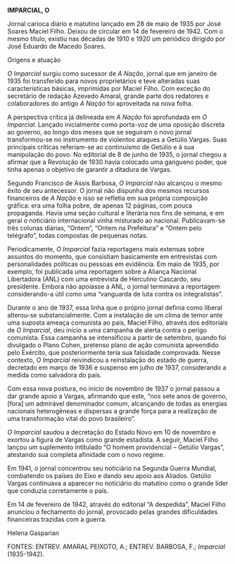 **IMPARCIAL, O**

Jornal carioca diário e matutino lançado em 28 de maio de 1935 por José
Soares Maciel Filho. Deixou de circular em 14 de fevereiro de 1942. Com
o mesmo título, existiu nas décadas de 1910 e 1920 um periódico dirigido
por José Eduardo de Macedo Soares.

Origens e atuação

*O Imparcial* surgiu como sucessor de *A* *Nação*, jornal que em janeiro
de 1935 foi transferido para novos proprietários e teve alteradas suas
características básicas, imprimidas por Maciel Filho. Com exceção do
secretário de redação Azevedo Amaral, grande parte dos redatores e
colaboradores do antigo *A Nação* foi aproveitada na nova folha.

A perspectiva crítica já delineada em *A* *Nação* foi aprofundada em *O
Imparcial*. Lançado inicialmente como porta-voz de uma oposição discreta
ao governo, ao longo dos meses que se seguiram o novo jornal
transformou-se no instrumento de violentos ataques a Getúlio Vargas.
Suas principais críticas referiam-se ao continuísmo de Getúlio e à sua
manipulação do povo. No editorial de 8 de junho de 1935, o jornal chegou
a afirmar que a Revolução de 1930 havia colocado uma gangueno poder, que
tinha apenas o objetivo de garantir a ditadura de Vargas.

Segundo Francisco de Assis Barbosa, *O* *Imparcial* não alcançou o mesmo
êxito de seu antecessor. O jornal não dispunha dos mesmos recursos
financeiros de *A Nação* e isso se refletia em sua própria composição
gráfica: era uma folha pobre, de apenas 12 páginas, com pouca
propaganda. Havia uma seção cultural e literária nos fins de semana, e
em geral o noticiário internacional vinha misturado ao nacional.
Publicavam-se três colunas diárias, “Ontem”, “Ontem na Prefeitura” e
“Ontem pelo telégrafo”, todas compostas de pequenas notas.

Periodicamente, *O* *Imparcial* fazia reportagens mais extensas sobre
assuntos do momento, que consistiam basicamente em entrevistas com
personalidades políticas ou pessoas em evidência. Em maio de 1935, por
exemplo, foi publicada uma reportagem sobre a Aliança Nacional
Libertadora (ANL) com uma entrevista de Herculino Cascardo, seu
presidente. Embora não apoiasse a ANL, o jornal terminava a reportagem
considerando-a útil como uma “vanguarda de luta contra os
integralistas”.

Durante o ano de 1937, essa linha que o próprio jornal definia como
liberal alterou-se substancialmente. Com a instalação de um clima de
temor ante uma suposta ameaça comunista ao país, Maciel Filho, através
dos editoriais de *O Imparcial*, deu início a uma campanha de alerta
contra o perigo comunista. Essa campanha se intensificou a partir de
setembro, quando foi divulgado o Plano Cohen, pretenso plano de ação
comunista apreendido pelo Exército, que posteriormente teria sua
falsidade comprovada. Nesse contexto, *O* *Imparcial* reivindicou a
reinstalação do estado de guerra, decretado em março de 1936 e suspenso
em julho de 1937, considerando a medida como salvadora do país.

Com essa nova postura, no início de novembro de 1937 o jornal passou a
dar grande apoio a Vargas, afirmando que este, “nos sete anos de
governo, [fora] um admirável denominador comum, alcançando de todas as
energias nacionais heterogêneas e dispersas a grande força para a
realização de uma transformação vital do povo brasileiro”.

*O Imparcial* saudou a decretação do Estado Novo em 10 de novembro e
exortou a figura de Vargas como grande estadista. A seguir, Maciel Filho
lançou um suplemento intitulado “O homem providencial – Getúlio Vargas”,
atestando sua completa afinidade com o novo regime.

Em 1941, o jornal concentrou seu noticiário na Segunda Guerra Mundial,
combatendo os países do Eixo e dando seu apoio aos Aliados. Getúlio
Vargas continuava a aparecer no noticiário do matutino como o grande
líder que conduzia corretamente o país.

Em 14 de fevereiro de 1942, através do editorial “A despedida”, Maciel
Filho anunciou o fechamento do jornal, provocado pelas grandes
dificuldades financeiras trazidas com a guerra.

Helena Gasparian

FONTES: ENTREV. AMARAL PEIXOTO, A.; ENTREV. BARBOSA, F.; *Imparcial*
(1935-1942).
